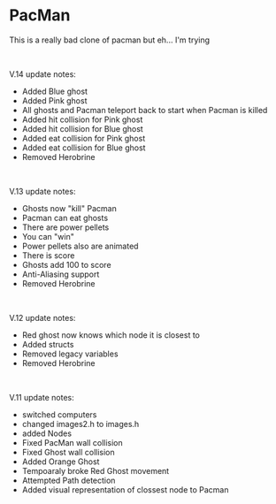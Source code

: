 # PacMan

<p>This is a really bad clone of pacman but eh... I'm trying</p>

<br>

V.14
update notes:
- Added Blue ghost
- Added Pink ghost
- All ghosts and Pacman teleport back to start when Pacman is killed
- Added hit collision for Pink ghost
- Added hit collision for Blue ghost
- Added eat collision for Pink ghost
- Added eat collision for Blue ghost
- Removed Herobrine

<br>

V.13
update notes:
- Ghosts now "kill" Pacman
- Pacman can eat ghosts
- There are power pellets
- You can "win"
- Power pellets also are animated
- There is score
- Ghosts add 100 to score
- Anti-Aliasing support
- Removed Herobrine

<br>

V.12
update notes:
- Red ghost now knows which node it is closest to
- Added structs
- Removed legacy variables
- Removed Herobrine

<br>

V.11
update notes:
- switched computers
- changed images2.h to images.h
- added Nodes
- Fixed PacMan wall collision
- Fixed Ghost wall collision
- Added Orange Ghost
- Tempoaraly broke Red Ghost movement
- Attempted Path detection
- Added visual representation of clossest node to Pacman

